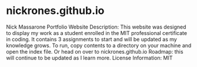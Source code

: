 # nickrones.github.io
Nick Massarone Portfolio Website
Description: This website was designed to display my work as a student enrolled in the MIT professional certificate in coding. It contains 3 assignments to start and will be updated as my knowledge grows.
To run, copy contents to a directory on your machine and open the index file. Or head on over to nickrones.github.io
Roadmap: this will continue to be updated as I learn more.
License Information: MIT
